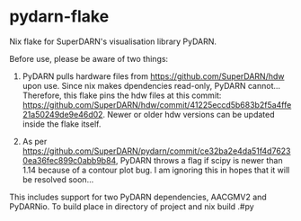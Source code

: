 # pydarn-flake
Nix flake for SuperDARN's visualisation library PyDARN.

Before use, please be aware of two things:

1) PyDARN pulls hardware files from https://github.com/SuperDARN/hdw upon use. Since nix makes dpendencies read-only, PyDARN cannot...
   Therefore, this flake pins the hdw files at this commit: https://github.com/SuperDARN/hdw/commit/41225eccd5b683b2f5a4ffe21a50249de9e46d02.
   Newer or older hdw versions can be updated inside the flake itself.

2) As per https://github.com/SuperDARN/pydarn/commit/ce32ba2e4da51f4d76230ea36fec899c0abb9b84, PyDARN throws a flag if scipy is newer than 1.14 because of a contour plot bug. I am ignoring this in hopes that it will be resolved soon...


This includes support for two PyDARN dependencies, AACGMV2 and PyDARNio.
To build place in directory of project and 
nix build .#py
